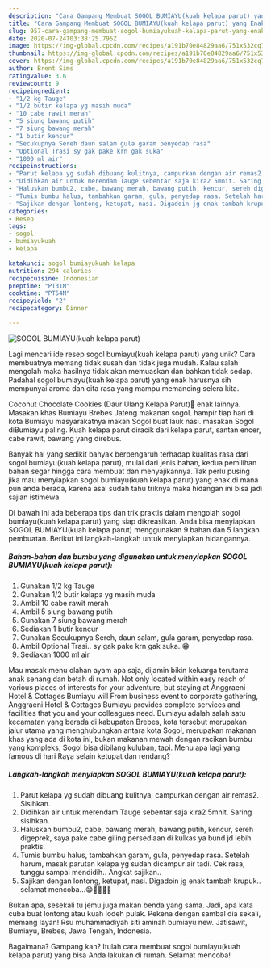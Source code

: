 ```yaml
---
description: "Cara Gampang Membuat SOGOL BUMIAYU(kuah kelapa parut) yang Enak"
title: "Cara Gampang Membuat SOGOL BUMIAYU(kuah kelapa parut) yang Enak"
slug: 957-cara-gampang-membuat-sogol-bumiayukuah-kelapa-parut-yang-enak
date: 2020-07-24T03:38:25.795Z
image: https://img-global.cpcdn.com/recipes/a191b70e84829aa6/751x532cq70/sogol-bumiayukuah-kelapa-parut-foto-resep-utama.jpg
thumbnail: https://img-global.cpcdn.com/recipes/a191b70e84829aa6/751x532cq70/sogol-bumiayukuah-kelapa-parut-foto-resep-utama.jpg
cover: https://img-global.cpcdn.com/recipes/a191b70e84829aa6/751x532cq70/sogol-bumiayukuah-kelapa-parut-foto-resep-utama.jpg
author: Brent Sims
ratingvalue: 3.6
reviewcount: 9
recipeingredient:
- "1/2 kg Tauge"
- "1/2 butir kelapa yg masih muda"
- "10 cabe rawit merah"
- "5 siung bawang putih"
- "7 siung bawang merah"
- "1 butir kencur"
- "Secukupnya Sereh daun salam gula garam penyedap rasa"
- "Optional Trasi sy gak pake krn gak suka"
- "1000 ml air"
recipeinstructions:
- "Parut kelapa yg sudah dibuang kulitnya, campurkan dengan air remas2. Sisihkan."
- "Didihkan air untuk merendam Tauge sebentar saja kira2 5mnit. Saring sisihkan."
- "Haluskan bumbu2, cabe, bawang merah, bawang putih, kencur, sereh digeprek, saya pake cabe giling persediaan di kulkas ya bund jd lebih praktis."
- "Tumis bumbu halus, tambahkan garam, gula, penyedap rasa. Setelah harum, masak parutan kelapa yg sudah dicampur air tadi. Cek rasa, tunggu sampai mendidih.. Angkat sajikan.."
- "Sajikan dengan lontong, ketupat, nasi. Digadoin jg enak tambah krupuk.. selamat mencoba...😁👩‍🍳👩‍🍳"
categories:
- Resep
tags:
- sogol
- bumiayukuah
- kelapa

katakunci: sogol bumiayukuah kelapa 
nutrition: 294 calories
recipecuisine: Indonesian
preptime: "PT31M"
cooktime: "PT54M"
recipeyield: "2"
recipecategory: Dinner

---
```



![SOGOL BUMIAYU(kuah kelapa parut)](https://img-global.cpcdn.com/recipes/a191b70e84829aa6/751x532cq70/sogol-bumiayukuah-kelapa-parut-foto-resep-utama.jpg)

Lagi mencari ide resep sogol bumiayu(kuah kelapa parut) yang unik? Cara membuatnya memang tidak susah dan tidak juga mudah. Kalau salah mengolah maka hasilnya tidak akan memuaskan dan bahkan tidak sedap. Padahal sogol bumiayu(kuah kelapa parut) yang enak harusnya sih mempunyai aroma dan cita rasa yang mampu memancing selera kita.

Coconut Chocolate Cookies (Daur Ulang Kelapa Parut)🍪 enak lainnya. Masakan khas Bumiayu Brebes Jateng makanan sogoL hampir tiap hari di kota Bumiayu masyarakatnya makan Sogol buat lauk nasi. masakan Sogol diBumiayu paling. Kuah kelapa parut diracik dari kelapa parut, santan encer, cabe rawit, bawang yang direbus.

Banyak hal yang sedikit banyak berpengaruh terhadap kualitas rasa dari sogol bumiayu(kuah kelapa parut), mulai dari jenis bahan, kedua pemilihan bahan segar hingga cara membuat dan menyajikannya. Tak perlu pusing jika mau menyiapkan sogol bumiayu(kuah kelapa parut) yang enak di mana pun anda berada, karena asal sudah tahu triknya maka hidangan ini bisa jadi sajian istimewa.


Di bawah ini ada beberapa tips dan trik praktis dalam mengolah sogol bumiayu(kuah kelapa parut) yang siap dikreasikan. Anda bisa menyiapkan SOGOL BUMIAYU(kuah kelapa parut) menggunakan 9 bahan dan 5 langkah pembuatan. Berikut ini langkah-langkah untuk menyiapkan hidangannya.

<!--inarticleads1-->

##### Bahan-bahan dan bumbu yang digunakan untuk menyiapkan SOGOL BUMIAYU(kuah kelapa parut):

1. Gunakan 1/2 kg Tauge
1. Gunakan 1/2 butir kelapa yg masih muda
1. Ambil 10 cabe rawit merah
1. Ambil 5 siung bawang putih
1. Gunakan 7 siung bawang merah
1. Sediakan 1 butir kencur
1. Gunakan Secukupnya Sereh, daun salam, gula garam, penyedap rasa.
1. Ambil Optional Trasi.. sy gak pake krn gak suka..😁
1. Sediakan 1000 ml air


Mau masak menu olahan ayam apa saja, dijamin bikin keluarga terutama anak senang dan betah di rumah. Not only located within easy reach of various places of interests for your adventure, but staying at Anggraeni Hotel &amp; Cottages Bumiayu will From business event to corporate gathering, Anggraeni Hotel &amp; Cottages Bumiayu provides complete services and facilities that you and your colleagues need. Bumiayu adalah salah satu kecamatan yang berada di kabupaten Brebes, kota tersebut merupakan jalur utama yang menghubungkan antara kota Sogol, merupakan makanan khas yang ada di kota ini, bukan makanan mewah dengan racikan bumbu yang kompleks, Sogol bisa dibilang kuluban, tapi. Menu apa lagi yang famous di hari Raya selain ketupat dan rendang? 

<!--inarticleads2-->

##### Langkah-langkah menyiapkan SOGOL BUMIAYU(kuah kelapa parut):

1. Parut kelapa yg sudah dibuang kulitnya, campurkan dengan air remas2. Sisihkan.
1. Didihkan air untuk merendam Tauge sebentar saja kira2 5mnit. Saring sisihkan.
1. Haluskan bumbu2, cabe, bawang merah, bawang putih, kencur, sereh digeprek, saya pake cabe giling persediaan di kulkas ya bund jd lebih praktis.
1. Tumis bumbu halus, tambahkan garam, gula, penyedap rasa. Setelah harum, masak parutan kelapa yg sudah dicampur air tadi. Cek rasa, tunggu sampai mendidih.. Angkat sajikan..
1. Sajikan dengan lontong, ketupat, nasi. Digadoin jg enak tambah krupuk.. selamat mencoba...😁👩‍🍳👩‍🍳


Bukan apa, sesekali tu jemu juga makan benda yang sama. Jadi, apa kata cuba buat lontong atau kuah lodeh pulak. Pekena dengan sambal dia sekali, memang layan! Rsu muhammadiyah siti aminah bumiayu new. Jatisawit, Bumiayu, Brebes, Jawa Tengah, Indonesia. 

Bagaimana? Gampang kan? Itulah cara membuat sogol bumiayu(kuah kelapa parut) yang bisa Anda lakukan di rumah. Selamat mencoba!
